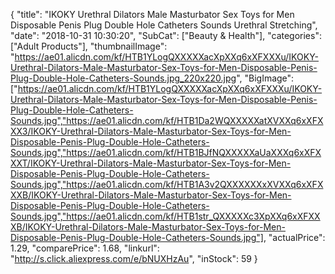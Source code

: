 {
	"title": "IKOKY Urethral Dilators Male Masturbator Sex Toys for Men Disposable Penis Plug Double Hole Catheters Sounds Urethral Stretching",
	"date": "2018-10-31 10:30:20",
	"SubCat": ["Beauty & Health"],
	"categories": ["Adult Products"],
	"thumbnailImage": "https://ae01.alicdn.com/kf/HTB1YLogQXXXXXacXpXXq6xXFXXXu/IKOKY-Urethral-Dilators-Male-Masturbator-Sex-Toys-for-Men-Disposable-Penis-Plug-Double-Hole-Catheters-Sounds.jpg_220x220.jpg",
	"BigImage": ["https://ae01.alicdn.com/kf/HTB1YLogQXXXXXacXpXXq6xXFXXXu/IKOKY-Urethral-Dilators-Male-Masturbator-Sex-Toys-for-Men-Disposable-Penis-Plug-Double-Hole-Catheters-Sounds.jpg","https://ae01.alicdn.com/kf/HTB1Da2WQXXXXXatXVXXq6xXFXXX3/IKOKY-Urethral-Dilators-Male-Masturbator-Sex-Toys-for-Men-Disposable-Penis-Plug-Double-Hole-Catheters-Sounds.jpg","https://ae01.alicdn.com/kf/HTB1BJfNQXXXXXaUaXXXq6xXFXXXT/IKOKY-Urethral-Dilators-Male-Masturbator-Sex-Toys-for-Men-Disposable-Penis-Plug-Double-Hole-Catheters-Sounds.jpg","https://ae01.alicdn.com/kf/HTB1A3v2QXXXXXXxXVXXq6xXFXXXB/IKOKY-Urethral-Dilators-Male-Masturbator-Sex-Toys-for-Men-Disposable-Penis-Plug-Double-Hole-Catheters-Sounds.jpg","https://ae01.alicdn.com/kf/HTB1str_QXXXXXc3XpXXq6xXFXXXB/IKOKY-Urethral-Dilators-Male-Masturbator-Sex-Toys-for-Men-Disposable-Penis-Plug-Double-Hole-Catheters-Sounds.jpg"],
	"actualPrice": 1.29,
	"comparePrice": 1.68,
	"linkurl": "http://s.click.aliexpress.com/e/bNUXHzAu",
	"inStock": 59
}
